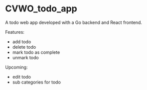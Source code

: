 # CVWO_todo_app

A todo web app developed with a Go backend and React frontend.

Features:
- add todo
- delete todo
- mark todo as complete
- unmark todo

Upcoming:
- edit todo
- sub categories for todo
